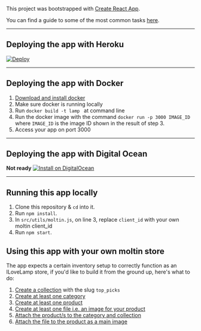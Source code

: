 This project was bootstrapped with [Create React App](https://github.com/facebookincubator/create-react-app).

You can find a guide to some of the most common tasks [here](https://github.com/facebookincubator/create-react-app/blob/master/packages/react-scripts/template/README.md).

---

## Deploying the app with Heroku

[![Deploy](https://www.herokucdn.com/deploy/button.png)](https://heroku.com/deploy)

---

## Deploying the app with Docker

1. [Download and install docker](https://docs.docker.com/engine/installation/)
2. Make sure docker is running locally
3. Run `docker build -t lamp ` at command line
4. Run the docker image with the command `docker run -p 3000 IMAGE_ID` where `IMAGE_ID` is the image ID shown in the result of step 3.
5. Access your app on port 3000

---

## Deploying the app with Digital Ocean
**Not ready**
[![Install on DigitalOcean](http://installer.71m.us/button.svg)](http://installer.71m.us/install?url=https://github.com/matthew1809/ILoveLamp-React)

---

## Running this app locally
1. Clone this repository & `cd` into it.
2. Run `npm install`.
3. In `src/utils/moltin.js`, on line 3, replace `client_id` with your own moltin client_id
4. Run `npm start`.

## Using this app with your own moltin store
The app expects a certain inventory setup to correctly function as an ILoveLamp store, if you'd like to build it from the ground up, here's what to do:

1. [Create a collection](https://docs.moltin.com/inventory/collection#creating-a-collection) with the slug `top_picks`
2. [Create at least one category](https://docs.moltin.com/inventory/category#creating-a-category)
3. [Create at least one product](https://docs.moltin.com/inventory/product#create-a-product)
4. [Create at least one file i.e. an image for your product](https://docs.moltin.com/content/files#upload-the-file)
5. [Attach the product/s to the category and collection](https://docs.moltin.com/inventory/product#adding-a-category-brand-or-collection)
6. [Attach the file to the product as a main image](https://moltin.api-docs.io/v2/product-relationships/create-product-to-main-image-relationships)